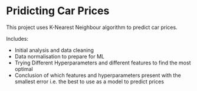 # Pridicting Car Prices #

This project uses K-Nearest Neighbour algorithm to predict car prices.

Includes:
* Initial analysis and data cleaning 
* Data normalisation to prepare for ML
* Trying Different Hyperparameters and different features to find the most optimal
* Conclusion of which features and hyperparameters present with the smallest error i.e. the best to use as a model to predict prices
